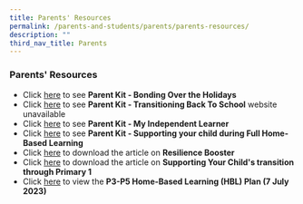 ```yaml
---
title: Parents' Resources
permalink: /parents-and-students/parents/parents-resources/
description: ""
third_nav_title: Parents
---
```

### **Parents' Resources**
* Click [here](https://drive.google.com/file/d/12pVg0HwNSMI-jdqQNSTgtY9OGheF2OeR/view) to see **Parent Kit - Bonding Over the Holidays**
* Click [here](https://drive.google.com/file/d/1UCQQikoJdhFp9VWNeROXcfQ213a0FwQN/view) to see **Parent Kit - Transitioning Back To School** website unavailable
* Click [here](https://drive.google.com/file/d/1ZMWznOY0m5Ar8m5oSz4NpYQrqCLKf-HR/view) to see **Parent Kit - My Independent Learner**
* Click [here](https://drive.google.com/file/d/1cnZDqsxNentp3YNJ8tPYPmjuDRabN1cX/view) to see **Parent Kit - Supporting your child during Full Home-Based Learning**
* Click [here](https://drive.google.com/file/d/18tS4tPtpYTzp9fPgIVgXQVppSOFDO7fF/view) to download the article on **Resilience Booster**
* Click [here](https://drive.google.com/file/d/1L37ZmTwsqySH_qNvY9GKZA9tE1Q5ure5/view) to download the article on **Supporting Your Child's transition through Primary 1**
* Click [here](https://drive.google.com/drive/folders/1mddGVFroUXakO3qppZYGqqQ36gv_IShE) to view the **P3-P5 Home-Based Learning (HBL) Plan (7 July 2023)**